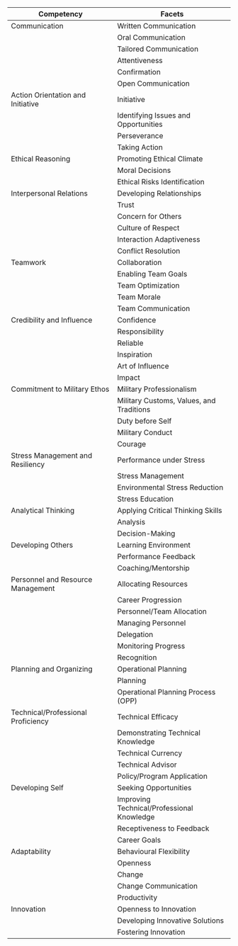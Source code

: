 | Competency                           | Facets                                |
|--------------------------------------|---------------------------------------|
| Communication                        | Written Communication                 |
|                                      | Oral Communication                    |
|                                      | Tailored Communication                |
|                                      | Attentiveness                         |
|                                      | Confirmation                          |
|                                      | Open Communication                    |
| Action Orientation and Initiative    | Initiative                            |
|                                      | Identifying Issues and Opportunities  |
|                                      | Perseverance                          |
|                                      | Taking Action                         |
| Ethical Reasoning                    | Promoting Ethical Climate             |
|                                      | Moral Decisions                       |
|                                      | Ethical Risks Identification          |
| Interpersonal Relations              | Developing Relationships              |
|                                      | Trust                                 |
|                                      | Concern for Others                    |
|                                      | Culture of Respect                    |
|                                      | Interaction Adaptiveness              |
|                                      | Conflict Resolution                   |
| Teamwork                             | Collaboration                         |
|                                      | Enabling Team Goals                   |
|                                      | Team Optimization                     |
|                                      | Team Morale                           |
|                                      | Team Communication                    |
| Credibility and Influence            | Confidence                            |
|                                      | Responsibility                        |
|                                      | Reliable                              |
|                                      | Inspiration                           |
|                                      | Art of Influence                      |
|                                      | Impact                                |
| Commitment to Military Ethos         | Military Professionalism              |
|                                      | Military Customs, Values, and Traditions |
|                                      | Duty before Self                      |
|                                      | Military Conduct                      |
|                                      | Courage                               |
| Stress Management and Resiliency     | Performance under Stress              |
|                                      | Stress Management                     |
|                                      | Environmental Stress Reduction        |
|                                      | Stress Education                      |
| Analytical Thinking                  | Applying Critical Thinking Skills     |
|                                      | Analysis                              |
|                                      | Decision-Making                       |
| Developing Others                    | Learning Environment                  |
|                                      | Performance Feedback                  |
|                                      | Coaching/Mentorship                   |
| Personnel and Resource Management    | Allocating Resources                  |
|                                      | Career Progression                    |
|                                      | Personnel/Team Allocation             |
|                                      | Managing Personnel                    |
|                                      | Delegation                            |
|                                      | Monitoring Progress                   |
|                                      | Recognition                           |
| Planning and Organizing              | Operational Planning                  |
|                                      | Planning                              |
|                                      | Operational Planning Process (OPP)    |
| Technical/Professional Proficiency   | Technical Efficacy                    |
|                                      | Demonstrating Technical Knowledge     |
|                                      | Technical Currency                    |
|                                      | Technical Advisor                     |
|                                      | Policy/Program Application            |
| Developing Self                      | Seeking Opportunities                 |
|                                      | Improving Technical/Professional Knowledge |
|                                      | Receptiveness to Feedback             |
|                                      | Career Goals                          |
| Adaptability                         | Behavioural Flexibility               |
|                                      | Openness                              |
|                                      | Change                                |
|                                      | Change Communication                  |
|                                      | Productivity                          |
| Innovation                           | Openness to Innovation                |
|                                      | Developing Innovative Solutions       |
|                                      | Fostering Innovation                  |